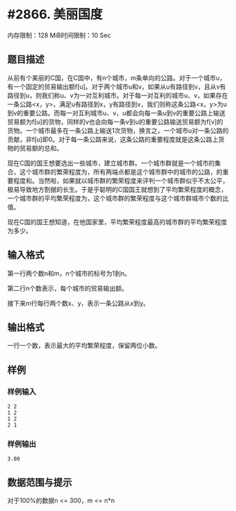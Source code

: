 # #2866. 美丽国度

内存限制：128 MiB时间限制：10 Sec

## 题目描述

从前有个美丽的C国，在C国中，有n个城市，m条单向的公路。对于一个城市u，有一个固定的贸易输出额f[u]。对于两个城市u和v，如果从u有路径到v，且从v有路径到u，则我们称u、v为一对互利城市。对于每一对互利的城市u、v，如果存在一条公路<x，y>，满足u有路径到x，y有路径到v，我们则称这条公路<x，y>为u到v的重要公路。而每一对互利城市u、v，u都会向每一条u到v的重要公路上输送贸易额为f[u]的货物，同样的v也会向每一条v到u的重要公路输送贸易额为f[v]的货物。一个城市最多在一条公路上输送1次货物，换言之，一个城市u对一条公路的贡献，非f[u]即0。对于每一条公路来说，这条公路的重要程度就是这条公路上货物的贸易额的总和。

现在C国的国王想要选出一些城市，建立城市群。一个城市群就是一个城市的集合，这个城市群的繁荣程度为，所有两端点都是这个城市群中的城市的公路，的重要程度和。当然啦，如果就以城市群的繁荣程度来评判一个城市群似乎不太公平，极易导致地方割据的长生。于是乎聪明的C国国王就想到了平均繁荣程度的概念，一个城市群的平均繁荣程度为，这个城市群的繁荣程度与这个城市群城市个数的比值。

现在C国的国王想知道，在他国家里，平均繁荣程度最高的城市群的平均繁荣程度为多少。

 

## 输入格式

第一行两个数n和m，n个城市的标号为1到n。

第二行n个数表示，每个城市的贸易输出额。

接下来m行每行两个数x、y，表示一条公路从x到y。

 

## 输出格式

 

一行一个数，表示最大的平均繁荣程度，保留两位小数。

 

## 样例

### 样例输入

    
    
    2 2
    1 2
    1 2
    2 1
     
    
    

### 样例输出

    
    3.00
     
    
    

## 数据范围与提示

对于100%的数据n <= 300，m <= n*n
